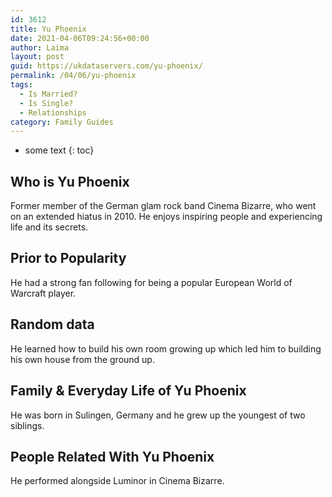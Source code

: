```yaml
---
id: 3612
title: Yu Phoenix
date: 2021-04-06T09:24:56+00:00
author: Laima
layout: post
guid: https://ukdataservers.com/yu-phoenix/
permalink: /04/06/yu-phoenix
tags:
  - Is Married?
  - Is Single?
  - Relationships
category: Family Guides
---
```


* some text
{: toc}


## Who is Yu Phoenix
                  
                  
                  
Former member of the German glam rock band Cinema Bizarre, who went on an extended hiatus in 2010. He enjoys inspiring people and experiencing life and its secrets.
                  
              
            
              
            
                
                
                
## Prior to Popularity
                  
                  
                  
He had a strong fan following for being a popular European World of Warcraft player.
                  
              
            
              
            
                
                
                
## Random data
                  
                  
                  
He learned how to build his own room growing up which led him to building his own house from the ground up.
                  
              
            
              
            
                
                
                
## Family & Everyday Life of Yu Phoenix
                  
                  
                  
He was born in Sulingen, Germany and he grew up the youngest of two siblings.
                  
              
            
              
            
                
                
                
## People Related With Yu Phoenix
                  
                  
                  
He performed alongside Luminor in Cinema Bizarre.
                  
              
            
              
            
                
              
            
              
              
            
            
              
            
          
          
          